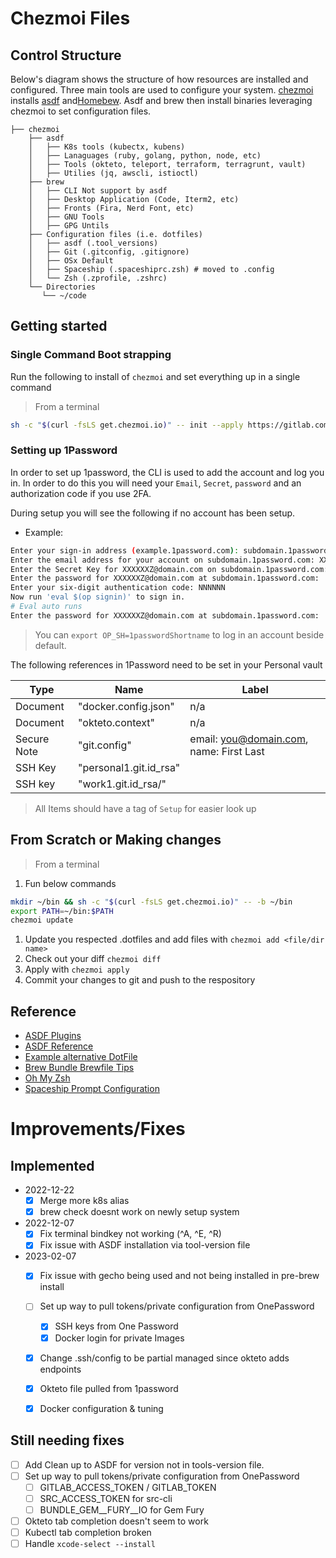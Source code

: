 # Chezmoi Files

## Control Structure
Below's diagram shows the structure of how resources are installed and configured. Three main tools are used to configure your system. [chezmoi](https://www.chezmoi.io/) installs [asdf](https://asdf-vm.com/) and[Homebew](https://brew.sh/). Asdf and brew then install binaries leveraging chezmoi to set configuration files.

```
├── chezmoi
    ├── asdf
    │   ├── K8s tools (kubectx, kubens)
    │   ├── Lanaguages (ruby, golang, python, node, etc)
    │   ├── Tools (okteto, teleport, terraform, terragrunt, vault)
    │   ├── Utilies (jq, awscli, istioctl)
    ├── brew
    │   ├── CLI Not support by asdf
    │   ├── Desktop Application (Code, Iterm2, etc)
    │   ├── Fronts (Fira, Nerd Font, etc)
    │   ├── GNU Tools
    │   ├── GPG Untils
    ├── Configuration files (i.e. dotfiles)
    │   ├── asdf (.tool_versions)
    │   ├── Git (.gitconfig, .gitignore)
    │   ├── OSx Default
    │   ├── Spaceship (.spaceshiprc.zsh) # moved to .config
    │   └── Zsh (.zprofile, .zshrc)
    └── Directories
       └── ~/code
```

## Getting started

### Single Command Boot strapping
Run the following to install of `chezmoi` and set everything up in a single command

> From a terminal
```bash
sh -c "$(curl -fsLS get.chezmoi.io)" -- init --apply https://gitlab.com/jeffs-public/chezmoi-files
```

### Setting up 1Password
In order to set up 1password, the CLI is used to add the account and log you in. In order to do this you will need your `Email`, `Secret`, `password` and an authorization code if you use 2FA.

During setup you will see the following if no account has been setup.
- Example:
```bash
Enter your sign-in address (example.1password.com): subdomain.1password.com
Enter the email address for your account on subdomain.1password.com: XXXXXXZ@domain.com
Enter the Secret Key for XXXXXXZ@domain.com on subdomain.1password.com:
Enter the password for XXXXXXZ@domain.com at subdomain.1password.com:
Enter your six-digit authentication code: NNNNNN
Now run 'eval $(op signin)' to sign in.
# Eval auto runs
Enter the password for XXXXXXZ@domain.com at subdomain.1password.com:
```
> You can `export OP_SH=1passwordShortname` to log in an account beside default.

The following references in 1Password need to be set in your Personal vault

| Type | Name | Label |
| ---- | ---- | ---- |
| Document | "docker.config.json" | n/a |
| Document | "okteto.context" | n/a |
| Secure Note | "git.config" | email: you@domain.com, name: First Last |
| SSH Key | "personal1.git.id_rsa" |
| SSH key | "work1.git.id_rsa/" |


> All Items should have a tag of `Setup` for easier look up

## From Scratch or Making changes

> From a terminal
1. Fun below commands
```bash
mkdir ~/bin && sh -c "$(curl -fsLS get.chezmoi.io)" -- -b ~/bin
export PATH=~/bin:$PATH
chezmoi update
```
1. Update you respected .dotfiles and add files with `chezmoi add <file/dir name>`
1. Check out your diff `chezmoi diff`
1. Apply with `chezmoi apply`
1. Commit your changes to git and push to the respository

## Reference

* [ASDF Plugins](https://github.com/asdf-vm/asdf-plugins)
* [ASDF Reference](https://asdf-vm.com/manage/core.html)
* [Example alternative DotFile ](https://github.com/denysdovhan/dotfiles)
* [Brew Bundle Brewfile Tips](https://gist.github.com/ChristopherA/a579274536aab36ea9966f301ff14f3f)
* [Oh My Zsh](https://github.com/ohmyzsh)
* [Spaceship Prompt Configuration](https://spaceship-prompt.sh/config/intro/)

# Improvements/Fixes

## Implemented

* 2022-12-22
  - [X] Merge more k8s alias
  - [X] brew check doesnt work on newly setup system
* 2022-12-07
  - [X] Fix terminal bindkey not working (^A, ^E, ^R)
  - [X] Fix issue with ASDF installation via tool-version file
* 2023-02-07
  - [X] Fix issue with gecho being used and not being installed in pre-brew install
  - [ ] Set up way to pull tokens/private configuration from OnePassword
    - [X] SSH keys from One Password
    - [X] Docker login for private Images
  - [X] Change .ssh/config to be partial managed since okteto adds endpoints
  - [X] Okteto file pulled from 1password
  - [X] Docker configuration & tuning


## Still needing fixes

- [ ] Add Clean up to ASDF for version not in tools-version file.
- [ ] Set up way to pull tokens/private configuration from OnePassword
    - [ ] GITLAB_ACCESS_TOKEN / GITLAB_TOKEN
    - [ ] SRC_ACCESS_TOKEN for src-cli
    - [ ] BUNDLE_GEM__FURY__IO for Gem Fury
- [ ] Okteto tab completion doesn't seem to work
- [ ] Kubectl tab completion broken
- [ ] Handle `xcode-select --install`
